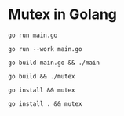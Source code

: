 # Mutex in Golang

`go run main.go`

`go run --work main.go`

`go build main.go && ./main`

`go build && ./mutex`

`go install && mutex`

`go install . && mutex`

